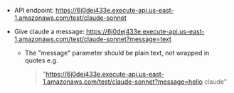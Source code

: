 - API endpoint: https://6j0dej433e.execute-api.us-east-1.amazonaws.com/test/claude-sonnet

- Give claude a message: https://6j0dej433e.execute-api.us-east-1.amazonaws.com/test/claude-sonnet?message=text
  - The "message" parameter should be plain text, not wrapped in quotes e.g.
    > "https://6j0dej433e.execute-api.us-east-1.amazonaws.com/test/claude-sonnet?message=hello claude"

